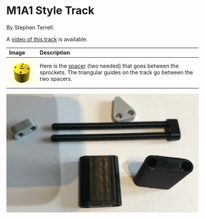 # M1A1 Style Track

By Stephen Terrell.

A [video of this track](https://youtu.be/iX1CxVmM-ew) is available.

Image | Description
:--- | :---
[<img src="images/spacer.png" width="100">](stl/m1a1-spacer.stl) | Here is the [spacer](stl/m1a1-spacer.stl) (two needed) that goes between the sprockets. The triangular guides on the track go between the two spacers.


<img src="images/all-parts.jpg">
